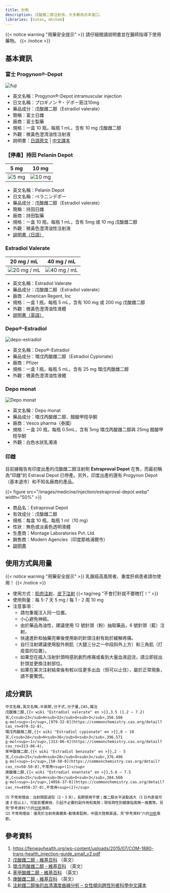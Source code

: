 ```yaml
---
title: 針劑
description: 戊酸雌二醇注射液，大多數為日本進口。
libraries: [katex, mhchem]
---
```


{{< notice warning "用藥安全提示" >}}
請仔細閱讀說明書並在醫師指導下使用藥物。
{{< /notice >}}

## 基本資訊

### 富士 Progynon®-Depot

![fuji](/images/medicine/injection/progynon-depot.jpg)

- 英文名稱：Progynon®-Depot intramuscular injection
- 日文名稱：プロギノン ®・デポー筋注10mg
- 藥品成分：戊酸雌二醇（Estradiol valerate）
- 簡稱：富士日雌
- 廠商：富士製藥
- 規格：一盒 10 瓶，每瓶 1 mL，含有 10 mg 戊酸雌二醇
- 外觀：微黃色澄清油性注射液
- 說明書：[日語原文](/documents/progynon.pdf) | [中文譯本](https://tfsci.mtf.wiki/misc/progynon-depot/)

### 【停產】持田 Pelanin Depot

|          5 mg          |          10 mg           |
| :--------------------: | :----------------------: |
| ![5 mg](/images/medicine/injection/mochida-5.jpg) | ![10 mg](/images/medicine/injection/mochida-10.jpg) |

- 英文名稱：Pelanin Depot
- 日文名稱：ペラニンデポー
- 藥品成分：戊酸雌二醇（Estradiol valerate）
- 簡稱：持田日雌
- 廠商：持田製藥
- 規格：一盒 10 瓶，每瓶 1 mL，含有 5mg 或 10 mg 戊酸雌二醇
- 外觀：微黃色澄清油性注射液
- [說明書（日語）](/documents/pelanin.pdf)

### Estradiol Valerate

|          20 mg / mL          |          40 mg / mL           |
| :--------------------------: | :---------------------------: |
| ![20 mg / mL](/images/medicine/injection/generic-ev-20.jpg) | ![40 mg / mL](/images/medicine/injection/generic-ev-40.jpg) |

- 英文名稱：Estradiol Valerate
- 藥品成分：戊酸雌二醇（Estradiol valerate）
- 廠商：American Regent, Inc
- 規格：一盒 1 瓶，每瓶 5 mL，含有 100 mg 或 200 mg 戊酸雌二醇
- 外觀：微黃色澄清油性液體
- [說明書（英語）](/documents/generic-ev.pdf)

### Depo&reg;-Estradiol

![depo-estradiol](/images/medicine/injection/depo-estradiol.png)

- 英文名稱：Depo&reg;-Estradiol
- 藥品成分：環戊丙酸雌二醇（Estradiol Cypionate）
- 廠商：Pfizer
- 規格：一盒 1 瓶，每瓶 5 mL，含有 25 mg 環戊丙酸雌二醇
- 外觀：微黃色澄清油性液體

### Depo monat

![Depo monat](/images/medicine/injection/depo_monat.jpg)

- 英文名稱：Depo monat
- 藥品成分：環戊丙酸雌二醇、醋酸甲羥孕酮
- 廠商：Vesco pharma（泰國）
- 規格：一盒 20 瓶，每瓶 0.5mL，含有 5mg 環戊丙酸雌二醇與 25mg 醋酸甲羥孕酮
- 外觀：白色水狀乳濁液

### 印雌

目前據報告有印度出產的戊酸雌二醇注射劑 **Estraproval Depot** 在售，而最初稱為“印雌”的 Estraval Depot 已停產。另外，印度出產的還有 Progynon Depot（基本退市）和不知名廠商的產品。

{{< figure src="/images/medicine/injection/estraproval-depot.webp" width="50%" >}}

- 商品名：Estraproval Depot
- 有效成分：戊酸雌二醇
- 規格：每盒 10 瓶，每瓶 1 ml（10 mg）
- 性狀：無色或淡黃色透明液體
- 生產商：Montage Laboratories Pvt. Ltd.
- 銷售商：Modern Agencies（印度那格浦爾市）
- [說明書](https://tfsci.mtf.wiki/misc/estraproval-depot/)

## 使用方式與用量

{{< notice warning "用藥安全提示" >}}
乳腺癌高風險者、重度肝病患者請勿使用！
{{< /notice >}}

- 使用方式：[肌肉注射](https://zh.wikihow.com/進行肌肉注射)、[皮下注射](https://zh.wikihow.com/進行皮下注射) {{< tag/neg "不會打針就不要瞎打！" >}}
- 使用劑量：每 5-7 天 5 mg / 每 1 - 2 周 10 mg
- 注意事項：
  - 請勿重複注入同一位置。
  - 小心避免神經。
  - 由於藥品為油性，建議使用 12 號針頭（粉）抽取藥品，6 號針頭（藍）注射。
  - 快速進針和抽藥完畢後使用新的針頭注射有助於緩解疼痛。
  - 自行注射建議使用股外側肌（大腿三分之一中段斜外上方）和三角肌（打疫苗的位置）。
  - 如果您在插入注射針頭時感到劇烈疼痛或看到大量血液迴流，請立即拔出針頭並更換注射部位。
  - 如果在某次注射結束後有較以往更多出血（但可以止住），屬於正常現象，請不要驚慌。

## 成分資訊

```csv
中文名稱,英文名稱,半衰期,分子式,分子量,CAS,備注
戊酸雌二醇,{{< wiki "Estradiol valerate" en >}},3.5 (1.2 – 7.2) 天,C<sub>23</sub>H<sub>32</sub>O<sub>3</sub>,356.506 g·mol<sup>−1</sup>,[979-32-8](https://commonchemistry.cas.org/detail?cas_rn=979-32-8),
環戊丙酸雌二醇,{{< wiki "Estradiol cypionate" en >}},8 – 10 天,C<sub>26</sub>H<sub>36</sub>O<sub>3</sub>,396.571 g·mol<sup>−1</sup>,[313-06-4](https://commonchemistry.cas.org/detail?cas_rn=313-06-4),
苯甲酸雌二醇,{{< wiki "Estradiol benzoate" en >}},2 - 5 天,C<sub>25</sub>H<sub>28</sub>O<sub>3</sub>,376.496 g·mol<sup>−1</sup>,[50-50-0](https://commonchemistry.cas.org/detail?cas_rn=50-50-0),不常用<sup>(1)</sup>
庚酸雌二醇,{{< wiki "Estradiol enantate" en >}},5.6 – 7.5 天,C<sub>25</sub>H<sub>36</sub>O<sub>3</sub>,384.560 g·mol<sup>−1</sup>,[4956-37-0](https://commonchemistry.cas.org/detail?cas_rn=4956-37-0),不常用<sup>(2)</sup>
```

<small>

(1) 不常用理由：注射間距過短（2 – 3 天），長期使用不便；雌二醇水平波動過大（3 日內差值可達 4 倍以上），可能影響療效、引起不必要的副作用和風險；現有跨性別健康指南無一推薦等。另見“參考資料”六的[分析](https://tfsci.mtf.wiki/articles/injectable-e2-meta-analysis/#estradiol-benzoate)章節。\
(2) 不常用理由：僅見於注射用黃體素-動情素製劑，中國大陸無渠道。見“參考資料”六的[分析](https://tfsci.mtf.wiki/zh-cn/articles/injectable-e2-meta-analysis/#estradiol-enanthate)章節。

</small>

## 參考資料

1. <https://fenwayhealth.org/wp-content/uploads/2015/07/COM-1880-trans-health_injection-guide_small_v2.pdf>
2. [戊酸雌二醇 - 維基百科](https://en.wikipedia.org/wiki/Estradiol_valerate) （英文）
3. [環戊丙酸雌二醇 - 維基百科](https://en.wikipedia.org/wiki/Estradiol_cypionate) （英文）
4. [苯甲酸雌二醇 - 維基百科](https://en.wikipedia.org/wiki/Estradiol_benzoate) （英文）
5. [庚酸雌二醇 - 維基百科](https://en.wikipedia.org/wiki/Estradiol_enantate) （英文）
6. [注射雌二醇後的血清濃度曲線分析 – 女性傾向跨性別者科學中文譯本](https://tfsci.mtf.wiki/articles/injectable-e2-meta-analysis/)